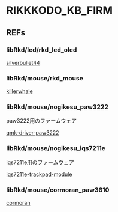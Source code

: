 # RIKKKODO_KB_FIRM

## REFs

### libRkd/led/rkd_led_oled

[silverbullet44](https://github.com/swanmatch/qmk_firmware/tree/master/keyboards/silverbullet44)

### libRkd/mouse/rkd_mouse

[killerwhale](https://github.com/Taro-Hayashi/qmk_firmware/tree/tarohayashi/keyboards/tarohayashi/killerwhale)

### libRkd/mouse/nogikesu_paw3222

paw3222用のファームウェア

[qmk-driver-paw3222](https://github.com/sekigon-gonnoc/qmk-driver-paw3222)

### libRkd/mouse/nogikesu_iqs7211e

iqs7211e用のファームウェア

[iqs7211e-trackpad-module](https://github.com/sekigon-gonnoc/iqs7211e-trackpad-module/tree/main/qmk_firmware)

### libRkd/mouse/cormoran_paw3610

[cormoran](https://github.com/cormoran/qmk_firmware/commit/5bdb7e32c917071802c9418b5b6a652fe9f50281)
